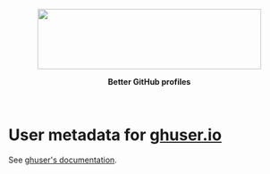 <p align="center">
  <a href="https://ghuser.io">
    <img src="https://cdn.jsdelivr.net/gh/ghuser-io/ghuser.io@f44119258dfeade99c800232044cf7c3e3a91982/docs/logo.png"
         width="400" height="108" />
  </a>
</p>
<p align="center">
  <b>Better GitHub profiles</b>
</p>
<br />

# User metadata for [ghuser.io](https://ghuser.io)

See [ghuser's documentation](https://github.com/ghuser-io/ghuser.io/blob/master/docs/user-settings.md).
